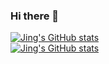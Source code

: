### Hi there 👋

<!--
**jingxcc/jingxcc** is a ✨ _special_ ✨ repository because its `README.md` (this file) appears on your GitHub profile.

Here are some ideas to get you started:

- 🔭 I’m currently working on ...
- 🌱 I’m currently learning ...
- 👯 I’m looking to collaborate on ...
- 🤔 I’m looking for help with ...
- 💬 Ask me about ...
- 📫 How to reach me: ...
- 😄 Pronouns: ...
- ⚡ Fun fact: ...
-->
<div>
  <a href="https://github.com/jingxcc">
    <img alt="Jing's GitHub stats" src="https://github-readme-stats.vercel.app/api/top-langs/?username=jingxcc&theme=dracula&layout=compact">
  </a>
  <br />
  <a href="https://github.com/jingxcc">
    <img alt="Jing's GitHub stats" src="https://github-readme-stats.vercel.app/api?username=jingxcc&show_icons=true&hide_rank=true&theme=dracula&custom_title=Jing's%20GitHub%20stats">
  </a>
 
 
</div>


